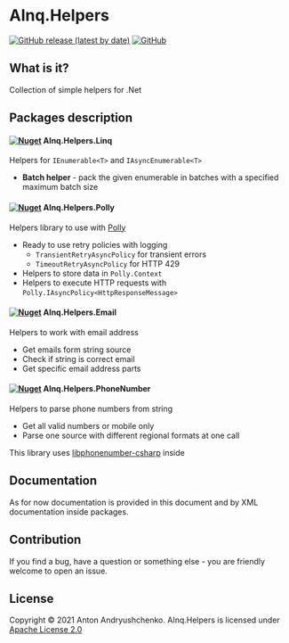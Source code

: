 # AInq.Helpers

[![GitHub release (latest by date)](https://img.shields.io/github/v/release/andryushchenko/AInq.Helpers)](https://github.com/andryushchenko/AInq.Helpers/releases) [![GitHub](https://img.shields.io/github/license/andryushchenko/AInq.Helpers)](LICENSE)

## What is it?

Collection of simple helpers for .Net

## Packages description
#### [![Nuget](https://img.shields.io/nuget/v/AInq.Helpers.Linq)](https://www.nuget.org/packages/AInq.Helpers.Linq/) AInq.Helpers.Linq

Helpers for `IEnumerable<T>` and `IAsyncEnumerable<T>`

- **Batch helper** - pack the given enumerable in batches with a specified maximum batch size

#### [![Nuget](https://img.shields.io/nuget/v/AInq.Helpers.Polly)](https://www.nuget.org/packages/AInq.Helpers.Polly/) AInq.Helpers.Polly

Helpers library to use with [Polly](https://github.com/App-vNext/Polly)

- Ready to use retry policies with logging
  - `TransientRetryAsyncPolicy` for transient errors
  - `TimeoutRetryAsyncPolicy` for HTTP 429
- Helpers to store data in `Polly.Context`
- Helpers to execute HTTP requests with `Polly.IAsyncPolicy<HttpResponseMessage>`

#### [![Nuget](https://img.shields.io/nuget/v/AInq.Helpers.Email)](https://www.nuget.org/packages/AInq.Helpers.Email/) AInq.Helpers.Email

Helpers to work with email address

- Get emails form string source
- Check if string is correct email 
- Get specific email address parts

#### [![Nuget](https://img.shields.io/nuget/v/AInq.Helpers.PhoneNumber)](https://www.nuget.org/packages/AInq.Helpers.PhoneNumber/) AInq.Helpers.PhoneNumber

Helpers to parse phone numbers from string

- Get all valid numbers or mobile only
- Parse one source with different regional formats at one call

This library uses [libphonenumber-csharp](https://github.com/twcclegg/libphonenumber-csharp) inside

## Documentation

As for now documentation is provided in this document and by XML documentation inside packages.

## Contribution

If you find a bug, have a question or something else - you are friendly welcome to open an issue.

## License

Copyright © 2021 Anton Andryushchenko. AInq.Helpers is licensed under [Apache License 2.0](LICENSE)
